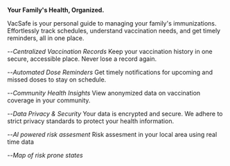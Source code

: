 **Your Family's Health, Organized.**

VacSafe is your personal guide to managing your family's immunizations. Effortlessly track schedules, understand vaccination needs, and get timely reminders, all in one place.

--*Centralized Vaccination Records*
Keep your vaccination history in one secure, accessible place. Never lose a record again.

--*Automated Dose Reminders*
Get timely notifications for upcoming and missed doses to stay on schedule.

--*Community Health Insights*
View anonymized data on vaccination coverage in your community. 

--*Data Privacy & Security*
Your data is encrypted and secure. We adhere to strict privacy standards to protect your health information.

--*AI powered risk assesment*
Risk assesment in your local area using real time data

--*Map of risk prone states*

